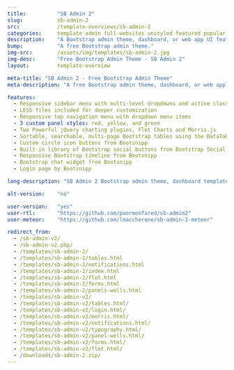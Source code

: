 ```yaml
---
title:			"SB Admin 2"
slug:			sb-admin-2
src:			/template-overviews/sb-admin-2
categories:		template admin full-websites unstyled featured popular
description:	"A Bootstrap admin theme, dashboard, or web app UI featuring powerful jQuery plugins for extended functionality."
bump:			"A free Bootstrap admin theme."
img-src:		/assets/img/templates/sb-admin-2.jpg
img-desc:		"Free Bootstrap Admin Theme - SB Admin 2"
layout:			template-overview

meta-title: "SB Admin 2 - Free Bootstrap Admin Theme"
meta-description: "A free Bootstrap admin theme, dashboard, or web application UI. All Start Bootstrap templates are free to download and open source."

features:
  - Responsive sidebar menu with multi-level dropdowns and active classes
  - LESS files included for deeper customization
  - Responsive top navigation menu with dropdown menu items
  - 3 custom panel styles: red, yellow, and green
  - Two Powerful jQuery charting plugins, Flot Charts and Morris.js
  - Sortable, searchable, multi-page Bootstrap tables using the DataTables jQuery plugin
  - Custom circle icon buttons from Bootsnipp
  - Built-in library of Bootstrap social buttons from Bootstrap Social
  - Responsive Bootstrap timeline from Bootsnipp
  - Bootstrap chat widget from Bootsnipp
  - Login page by Bootsnipp

long-description: "SB Admin 2 Bootstrap admin theme, dashboard template, or webapp UI starter. The theme features a variety of custom jQuery plugins to add extended functionality past the built in Bootstrap UI features."

alt-version:    "no"

user-version:   "yes"
user-rtl:       "https://github.com/poormonfared/sb-admin2"
user-meteor:    "https://github.com/lmaccherone/sb-admin-2-meteor"

redirect_from:
  - /sb-admin-v2/
  - /sb-admin-v2.php/
  - /templates/sb-admin-2/
  - /templates/sb-admin-2/tables.html
  - /templates/sb-admin-2/notifications.html
  - /templates/sb-admin-2/index.html
  - /templates/sb-admin-2/flot.html
  - /templates/sb-admin-2/forms.html
  - /templates/sb-admin-2/panels-wells.html
  - /templates/sb-admin-v2/
  - /templates/sb-admin-v2/tables.html/
  - /templates/sb-admin-v2/login.html/
  - /templates/sb-admin-v2/morris.html/
  - /templates/sb-admin-v2/notifications.html/
  - /templates/sb-admin-v2/typography.html/
  - /templates/sb-admin-v2/panel-wells.html/
  - /templates/sb-admin-v2/forms.html/
  - /templates/sb-admin-v2/flot.html/
  - /downloads/sb-admin-2.zip/
---
```

